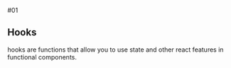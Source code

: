 #01
## Hooks
hooks are functions that allow you to use state and other react features in functional components.
